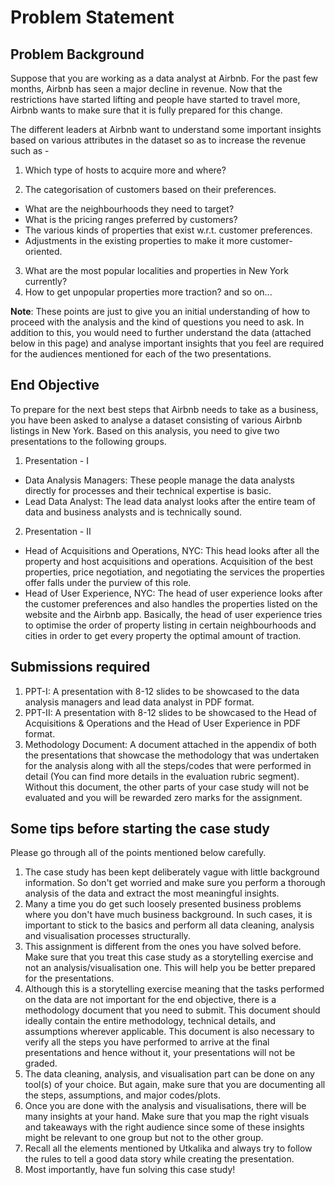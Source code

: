 # Problem Statement

## Problem Background
Suppose that you are working as a data analyst at Airbnb. For the past few months, Airbnb has seen a major decline in revenue. Now that the restrictions have started lifting and people have started to travel more, Airbnb wants to make sure that it is fully prepared for this change.

 

The different leaders at Airbnb want to understand some important insights based on various attributes in the dataset so as to increase the revenue such as -

1. Which type of hosts to acquire more and where?

2. The categorisation of customers based on their preferences.
- What are the neighbourhoods they need to target?
- What is the pricing ranges preferred by customers?
- The various kinds of properties that exist w.r.t. customer preferences.
- Adjustments in the existing properties to make it more customer-oriented.

3. What are the most popular localities and properties in New York currently?
4. How to get unpopular properties more traction? and so on...

**Note**: These points are just to give you an initial understanding of how to proceed with the analysis and the kind of questions you need to ask. In addition to this, you would need to further understand the data (attached below in this page) and analyse important insights that you feel are required for the audiences mentioned for each of the two presentations.

## End Objective

To prepare for the next best steps that Airbnb needs to take as a business, you have been asked to analyse a dataset consisting of various Airbnb listings in New York. Based on this analysis, you need to give two presentations to the following groups.

1. Presentation - I
- Data Analysis Managers: These people manage the data analysts directly for processes and their technical expertise is basic.
- Lead Data Analyst: The lead data analyst looks after the entire team of data and business analysts and is technically sound.

2. Presentation - II
- Head of Acquisitions and Operations, NYC: This head looks after all the property and host acquisitions and operations. Acquisition of the best properties, price negotiation, and negotiating the services the properties offer falls under the purview of this role.
- Head of User Experience, NYC: The head of user experience looks after the customer preferences and also handles the properties listed on the website and the Airbnb app. Basically, the head of user experience tries to optimise the order of property listing in certain neighbourhoods and cities in order to get every property the optimal amount of traction.

## Submissions required

1. PPT-I: A presentation with 8-12 slides to be showcased to the data analysis managers and lead data analyst in PDF format.
2. PPT-II: A presentation with 8-12 slides to be showcased to the Head of Acquisitions & Operations and the Head of User Experience in PDF format.
3. Methodology Document: A document attached in the appendix of both the presentations that showcase the methodology that was undertaken for the analysis along with all the steps/codes that were performed in detail (You can find more details in the evaluation rubric segment). Without this document, the other parts of your case study will not be evaluated and you will be rewarded zero marks for the assignment.

## Some tips before starting the case study

Please go through all of the points mentioned below carefully.

1. The case study has been kept deliberately vague with little background information. So don't get worried and make sure you perform a thorough analysis of the data and extract the most meaningful insights.
2. Many a time you do get such loosely presented business problems where you don't have much business background. In such cases, it is important to stick to the basics and perform all data cleaning, analysis and visualisation processes structurally.
3. This assignment is different from the ones you have solved before. Make sure that you treat this case study as a storytelling exercise and not an analysis/visualisation one. This will help you be better prepared for the presentations.
4. Although this is a storytelling exercise meaning that the tasks performed on the data are not important for the end objective, there is a methodology document that you need to submit. This document should ideally contain the entire methodology, technical details, and assumptions wherever applicable. This document is also necessary to verify all the steps you have performed to arrive at the final presentations and hence without it, your presentations will not be graded.
5. The data cleaning, analysis, and visualisation part can be done on any tool(s) of your choice. But again, make sure that you are documenting all the steps, assumptions, and major codes/plots.
6. Once you are done with the analysis and visualisations, there will be many insights at your hand. Make sure that you map the right visuals and takeaways with the right audience since some of these insights might be relevant to one group but not to the other group.
7. Recall all the elements mentioned by Utkalika and always try to follow the rules to tell a good data story while creating the presentation.
8. Most importantly, have fun solving this case study!